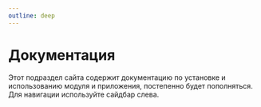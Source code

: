 ```yaml
---
outline: deep
---
```

# Документация

Этот подраздел сайта содержит документацию по установке и использованию модуля и приложения, постепенно будет пополняться. Для навигации используйте сайдбар слева.
